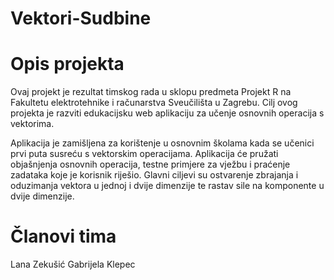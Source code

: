 # Vektori-Sudbine

# Opis projekta

Ovaj projekt je rezultat timskog rada u sklopu predmeta Projekt R na Fakultetu elektrotehnike i računarstva Sveučilišta u Zagrebu. 
Cilj ovog projekta je razviti edukacijsku web aplikaciju za učenje osnovnih operacija s vektorima.

Aplikacija je zamišljena za korištenje u osnovnim školama kada se učenici prvi puta susreću s vektorskim operacijama. Aplikacija će pružati objašnjenja osnovnih operacija, testne primjere za vježbu i praćenje zadataka koje je korisnik riješio. 
Glavni ciljevi su ostvarenje zbrajanja i oduzimanja vektora u jednoj i dvije dimenzije te rastav sile na komponente u dvije dimenzije.

# Članovi tima
Lana Zekušić
Gabrijela Klepec
